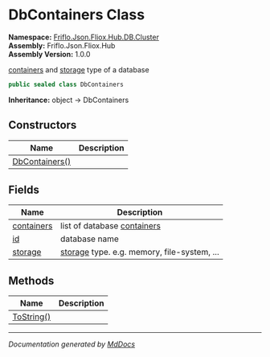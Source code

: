 ﻿<!--  
  <auto-generated>   
    The contents of this file were generated by a tool.  
    Changes to this file may be list if the file is regenerated  
  </auto-generated>   
-->

# DbContainers Class

**Namespace:** [Friflo.Json.Fliox.Hub.DB.Cluster](../index.md)  
**Assembly:** Friflo.Json.Fliox.Hub  
**Assembly Version:** 1.0.0

[containers](fields/containers.md) and [storage](fields/storage.md) type of a database

```csharp
public sealed class DbContainers
```

**Inheritance:** object → DbContainers

## Constructors

| Name                                    | Description |
| --------------------------------------- | ----------- |
| [DbContainers()](constructors/index.md) |             |

## Fields

| Name                               | Description                                                       |
| ---------------------------------- | ----------------------------------------------------------------- |
| [containers](fields/containers.md) | list of database [containers](fields/containers.md)               |
| [id](fields/id.md)                 | database name                                                     |
| [storage](fields/storage.md)       | [storage](fields/storage.md) type. e.g. memory, file\-system, ... |

## Methods

| Name                              | Description |
| --------------------------------- | ----------- |
| [ToString()](methods/ToString.md) |             |

___

*Documentation generated by [MdDocs](https://github.com/ap0llo/mddocs)*
